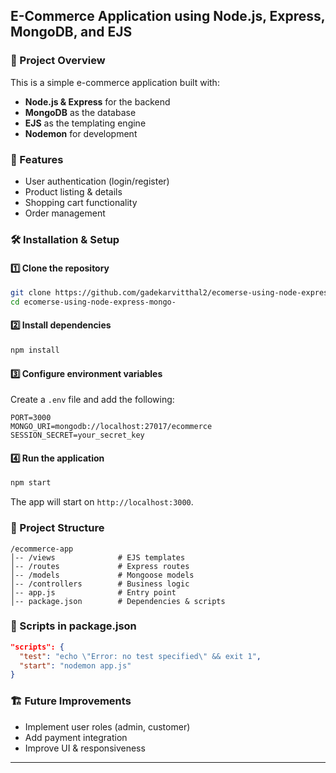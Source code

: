 ## E-Commerce Application using Node.js, Express, MongoDB, and EJS  

### 📌 Project Overview  
This is a simple e-commerce application built with:  
- **Node.js & Express** for the backend  
- **MongoDB** as the database  
- **EJS** as the templating engine  
- **Nodemon** for development  

### 🚀 Features  
- User authentication (login/register)  
- Product listing & details  
- Shopping cart functionality  
- Order management  

### 🛠️ Installation & Setup  

#### 1️⃣ Clone the repository  
```sh
git clone https://github.com/gadekarvitthal2/ecomerse-using-node-express-mongo-.git
cd ecomerse-using-node-express-mongo-
```

#### 2️⃣ Install dependencies  
```sh
npm install
```

#### 3️⃣ Configure environment variables  
Create a `.env` file and add the following:  
```env
PORT=3000
MONGO_URI=mongodb://localhost:27017/ecommerce
SESSION_SECRET=your_secret_key
```

#### 4️⃣ Run the application  
```sh
npm start
```
The app will start on `http://localhost:3000`.

### 📂 Project Structure  
```
/ecommerce-app
│-- /views              # EJS templates  
│-- /routes             # Express routes  
│-- /models             # Mongoose models  
│-- /controllers        # Business logic  
│-- app.js              # Entry point  
│-- package.json        # Dependencies & scripts  
```

### 📜 Scripts in package.json  
```json
"scripts": {
  "test": "echo \"Error: no test specified\" && exit 1",
  "start": "nodemon app.js"
}
```

### 🏗️ Future Improvements  
- Implement user roles (admin, customer)  
- Add payment integration  
- Improve UI & responsiveness  

---

